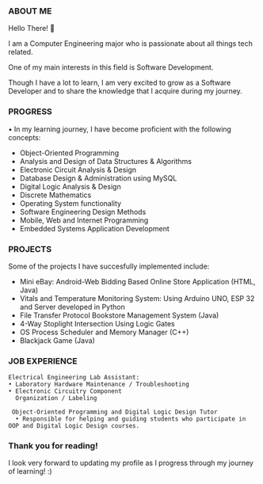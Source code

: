 ### ABOUT ME

 Hello There! 👋

 I am a Computer Engineering major who is passionate about all things tech related.

 One of my main interests in this field is Software Development.

 Though I have a lot to learn, I am very excited to grow as a Software Developer and to share the knowledge that I acquire during my journey.

### PROGRESS
 
 • In my learning journey, I have become proficient with the following concepts:

 - Object-Oriented Programming
 - Analysis and Design of Data Structures & Algorithms
 - Electronic Circuit Analysis & Design
 - Database Design & Administration using MySQL
 - Digital Logic Analysis & Design
 - Discrete Mathematics
 - Operating System functionality 
 - Software Engineering Design Methods
 - Mobile, Web and Internet Programming
 - Embedded Systems Application Development

 

### PROJECTS 

 Some of the projects I have succesfully implemented include:
   - Mini eBay: Android-Web Bidding Based Online Store Application (HTML, Java)
   - Vitals and Temperature Monitoring System: Using Arduino UNO, ESP 32 and Server developed in Python
   - File Transfer Protocol Bookstore Management System (Java)
   - 4-Way Stoplight Intersection Using Logic Gates
   - OS Process Scheduler and Memory Manager (C++)
   - Blackjack Game (Java)

### JOB EXPERIENCE
   
    Electrical Engineering Lab Assistant:
    • Laboratory Hardware Maintenance / Troubleshooting
    • Electronic Circuitry Component
      Organization / Labeling
      
     Object-Oriented Programming and Digital Logic Design Tutor
      • Responsible for helping and guiding students who participate in OOP and Digital Logic Design courses.

### Thank you for reading! 

I look very forward to updating my profile as I progress through my journey of learning! :) 
 



